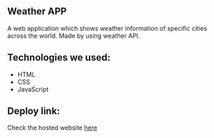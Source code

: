 ## Weather APP
A web application which shows weather information of specific cities across the world. Made by using weather API.

## Technologies we used:
<ul>
  <li>HTML</li>
  <li>CSS</li>
  <li>JavaScript</li>
</ul>

## Deploy link:

Check the hosted website [here](https://weather-liard.vercel.app/)

